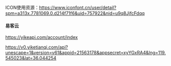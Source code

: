 ICON使用资源：https://www.iconfont.cn/user/detail?spm=a313x.7781069.0.d214f71f6&uid=757922&nid=u9q8JjfcFdqq


#### 易客云
https://yikeapi.com/account/index

https://v0.yiketianqi.com/api?unescape=1&version=v61&appid=21563178&appsecret=xyYGxRA4&lng=119.545023&lat=36.044254